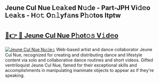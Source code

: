 ## Jeune Cul Nue L𝚎a𝚔ed N𝚞𝚍e - Part-JPH Vi𝚍𝚎o L𝚎a𝚔s - H𝚘𝚝 O𝚗𝚕yf𝚊ns P𝚑𝚘tos Itptw

# <h2><a href="http://kfak14c.oniu.top/?m=Jeune+Cul+Nue">🔗👉 🔴 Jeune Cul Nue P𝚑ot𝚘𝚜 V𝚒d𝚎o</a></h2>

[![Jeune Cul Nue Nu𝚍e𝚜](https://i.imgur.com/0qMVB7G.gif)](http://kfak14c.oniu.top/?m=Jeune+Cul+Nue)
Web-based artist and dance collaborator Jeune Cul Nue, recognized for creating and distributing dance and lifestyle content via solo and collaborative dance routines and short videos. Gifted ventriloquist Jeune Cul Nue, famed for their exceptional skills and accomplishments in manipulating inanimate objects to appear as if they're speaking.  
